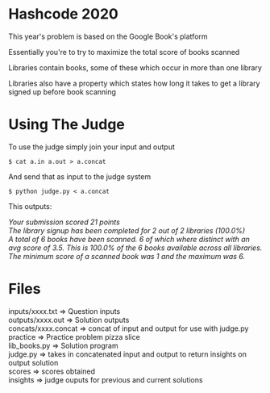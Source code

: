 # Hashcode 2020
This year's problem is based on the Google Book's platform  

Essentially you're to try to maximize the total score of books scanned  

Libraries contain books, some of these which occur in more than one library  

Libraries also have a property which states how long it takes to get a library signed up before book scanning  

# Using The Judge
To use the judge simply join your input and output  

`$ cat a.in a.out > a.concat  `

And send that as input to the judge system  

`$ python judge.py < a.concat  `

This outputs:

_Your submission scored 21 points_  
_The library signup has been completed for 2 out of 2 libraries (100.0%)_  
_A total of 6 books have been scanned. 6 of which where distinct with an avg score of 3.5. This is 100.0% of the 6 books available across all libraries. The minimum score of a scanned book was 1 and the maximum was 6._  

# Files
inputs/xxxx.txt => Question inputs  
outputs/xxxx.out => Solution outputs  
concats/xxxx.concat => concat of input and output for use with judge.py  
practice => Practice problem pizza slice  
lib_books.py => Solution program  
judge.py => takes in concatenated input and output to return insights on output solution  
scores => scores obtained  
insights => judge ouputs for previous and current solutions
